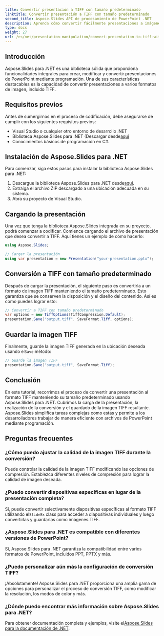 ```yaml
---
title: Convertir presentación a TIFF con tamaño predeterminado
linktitle: Convertir presentación a TIFF con tamaño predeterminado
second_title: Aspose.Slides API de procesamiento de PowerPoint .NET
description: Aprenda cómo convertir fácilmente presentaciones a imágenes TIFF con su tamaño predeterminado usando Aspose.Slides para .NET.
type: docs
weight: 27
url: /es/net/presentation-manipulation/convert-presentation-to-tiff-with-default-size/
---
```


## Introducción

Aspose.Slides para .NET es una biblioteca sólida que proporciona funcionalidades integrales para crear, modificar y convertir presentaciones de PowerPoint mediante programación. Una de sus características destacables es la capacidad de convertir presentaciones a varios formatos de imagen, incluido TIFF.

## Requisitos previos

Antes de sumergirnos en el proceso de codificación, debe asegurarse de cumplir con los siguientes requisitos previos:

- Visual Studio o cualquier otro entorno de desarrollo .NET
-  Biblioteca Aspose.Slides para .NET (Descargar desde[aquí](https://downloads.aspose.com/slides/net)
- Conocimientos básicos de programación en C#.

## Instalación de Aspose.Slides para .NET

Para comenzar, siga estos pasos para instalar la biblioteca Aspose.Slides para .NET:

1.  Descargue la biblioteca Aspose.Slides para .NET desde[aquí](https://downloads.aspose.com/slides/net).
2. Extraiga el archivo ZIP descargado a una ubicación adecuada en su sistema.
3. Abra su proyecto de Visual Studio.

## Cargando la presentación

Una vez que tenga la biblioteca Aspose.Slides integrada en su proyecto, podrá comenzar a codificar. Comience cargando el archivo de presentación que desea convertir a TIFF. Aquí tienes un ejemplo de cómo hacerlo:

```csharp
using Aspose.Slides;

// Cargar la presentación
using var presentation = new Presentation("your-presentation.pptx");
```

## Conversión a TIFF con tamaño predeterminado

Después de cargar la presentación, el siguiente paso es convertirla a un formato de imagen TIFF manteniendo el tamaño predeterminado. Esto garantiza que se conserven la disposición y el diseño del contenido. Así es como puedes lograr esto:

```csharp
// Convertir a TIFF con tamaño predeterminado
var options = new TiffOptions(TiffCompression.Default);
presentation.Save("output.tiff", SaveFormat.Tiff, options);
```

## Guardar la imagen TIFF

 Finalmente, guarde la imagen TIFF generada en la ubicación deseada usando el`Save` método:

```csharp
// Guarde la imagen TIFF
presentation.Save("output.tiff", SaveFormat.Tiff);
```

## Conclusión

En este tutorial, recorrimos el proceso de convertir una presentación al formato TIFF manteniendo su tamaño predeterminado usando Aspose.Slides para .NET. Cubrimos la carga de la presentación, la realización de la conversión y el guardado de la imagen TIFF resultante. Aspose.Slides simplifica tareas complejas como estas y permite a los desarrolladores trabajar de manera eficiente con archivos de PowerPoint mediante programación.

## Preguntas frecuentes

### ¿Cómo puedo ajustar la calidad de la imagen TIFF durante la conversión?

Puede controlar la calidad de la imagen TIFF modificando las opciones de compresión. Establezca diferentes niveles de compresión para lograr la calidad de imagen deseada.

### ¿Puedo convertir diapositivas específicas en lugar de la presentación completa?

 Sí, puede convertir selectivamente diapositivas específicas al formato TIFF utilizando el`SlideEx` class para acceder a diapositivas individuales y luego convertirlas y guardarlas como imágenes TIFF.

### ¿Aspose.Slides para .NET es compatible con diferentes versiones de PowerPoint?

Sí, Aspose.Slides para .NET garantiza la compatibilidad entre varios formatos de PowerPoint, incluidos PPT, PPTX y más.

### ¿Puedo personalizar aún más la configuración de conversión TIFF?

¡Absolutamente! Aspose.Slides para .NET proporciona una amplia gama de opciones para personalizar el proceso de conversión TIFF, como modificar la resolución, los modos de color y más.

### ¿Dónde puedo encontrar más información sobre Aspose.Slides para .NET?

 Para obtener documentación completa y ejemplos, visite el[Aspose.Slides para la documentación de .NET](https://reference.aspose.com/slides/net).